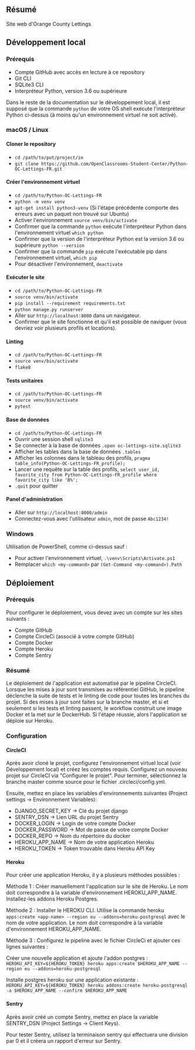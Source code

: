 ## Résumé

Site web d'Orange County Lettings

## Développement local

### Prérequis

- Compte GitHub avec accès en lecture à ce repository
- Git CLI
- SQLite3 CLI
- Interpréteur Python, version 3.6 ou supérieure

Dans le reste de la documentation sur le développement local, il est supposé que la commande `python` de votre OS shell exécute l'interpréteur Python ci-dessus (à moins qu'un environnement virtuel ne soit activé).

### macOS / Linux

#### Cloner le repository

- `cd /path/to/put/project/in`
- `git clone https://github.com/OpenClassrooms-Student-Center/Python-OC-Lettings-FR.git`

#### Créer l'environnement virtuel

- `cd /path/to/Python-OC-Lettings-FR`
- `python -m venv venv`
- `apt-get install python3-venv` (Si l'étape précédente comporte des erreurs avec un paquet non trouvé sur Ubuntu)
- Activer l'environnement `source venv/bin/activate`
- Confirmer que la commande `python` exécute l'interpréteur Python dans l'environnement virtuel
`which python`
- Confirmer que la version de l'interpréteur Python est la version 3.6 ou supérieure `python --version`
- Confirmer que la commande `pip` exécute l'exécutable pip dans l'environnement virtuel, `which pip`
- Pour désactiver l'environnement, `deactivate`

#### Exécuter le site

- `cd /path/to/Python-OC-Lettings-FR`
- `source venv/bin/activate`
- `pip install --requirement requirements.txt`
- `python manage.py runserver`
- Aller sur `http://localhost:8000` dans un navigateur.
- Confirmer que le site fonctionne et qu'il est possible de naviguer (vous devriez voir plusieurs profils et locations).

#### Linting

- `cd /path/to/Python-OC-Lettings-FR`
- `source venv/bin/activate`
- `flake8`

#### Tests unitaires

- `cd /path/to/Python-OC-Lettings-FR`
- `source venv/bin/activate`
- `pytest`

#### Base de données

- `cd /path/to/Python-OC-Lettings-FR`
- Ouvrir une session shell `sqlite3`
- Se connecter à la base de données `.open oc-lettings-site.sqlite3`
- Afficher les tables dans la base de données `.tables`
- Afficher les colonnes dans le tableau des profils, `pragma table_info(Python-OC-Lettings-FR_profile);`
- Lancer une requête sur la table des profils, `select user_id, favorite_city from
  Python-OC-Lettings-FR_profile where favorite_city like 'B%';`
- `.quit` pour quitter

#### Panel d'administration

- Aller sur `http://localhost:8000/admin`
- Connectez-vous avec l'utilisateur `admin`, mot de passe `Abc1234!`

### Windows

Utilisation de PowerShell, comme ci-dessus sauf :

- Pour activer l'environnement virtuel, `.\venv\Scripts\Activate.ps1` 
- Remplacer `which <my-command>` par `(Get-Command <my-command>).Path`

## Déploiement

### Prérequis

Pour configurer le déploiement, vous devez avec un compte sur les sites suivants :

- Compte GitHub
- Compte CircleCi (associé à votre compte GitHub)
- Compte Docker
- Compte Heroku
- Compte Sentry

### Résumé

Le déploiement de l'application est automatisé par le pipeline CircleCI. 
Lorsque les mises à jour sont transmises au référentiel GitHub, 
le pipeline déclenche la suite de tests et le linting de code pour toutes les branches du projet. 
Si des mises à jour sont faites sur la branche master, et si et seulement si les tests 
et linting passent, le workflow construit une image Docker et la met sur le DockerHub.
Si l'étape réussie, alors l'application se déploie sur Heroku.

### Configuration

#### CircleCI

Après avoir cloné le projet, configurez l'environnement virtuel local (voir Développement local) 
et créez les comptes requis. Configurez un nouveau projet sur CircleCI via "Configurer le projet". 
Pour terminer, sélectionnez la branche master comme source pour le fichier .circleci/config.yml.


Ensuite, mettez en place les variables d'environnements suivantes (Project settings -> Environnement Variables):

- DJANGO_SECRET_KEY → Clé du projet django
- SENTRY_DSN → Lien URL du projet Sentry
- DOCKER_LOGIN → Login de votre compte Docker
- DOCKER_PASSWORD → Mot de passe de votre compte Docker
- DOCKER_REPO → Nom du répertoire du docker
- HEROKU_APP_NAME → Nom de votre application Heroku
- HEROKU_TOKEN → Token trouvable dans Heroku API Key


#### Heroku

Pour créer une application Heroku, il y a plusieurs méthodes possibles :

Méthode 1 : Créer manuellement l'application sur le site de Heroku.
Le nom doit correspondre à la variable d'environnement HEROKU_APP_NAME. 
Installez-les addons Heroku Postgres.

Méthode 2 : Installer le HEROKU CLI.
Utilise la commande heroku ```apps:create <app-name> --region eu --addons=heroku-postgresql```
avec le nom de votre application. Le nom doit correspondre à la variable d'environnement HEROKU_APP_NAME.

Méthode 3 : Configurez le pipeline avec le fichier CircleCi et ajouter ces lignes suivantes :

Créer une nouvelle application et ajoute l'addon postgres :
```HEROKU_API_KEY=${HEROKU_TOKEN} heroku apps:create $HEROKU_APP_NAME --region eu --addons=heroku-postgresql```

Installe postgres heroku sur une application existante :
```HEROKU_API_KEY=${HEROKU_TOKEN} heroku addons:create heroku-postgresql -a $HEROKU_APP_NAME --confirm $HEROKU_APP_NAME```


#### Sentry

Après avoir créé un compte Sentry, mettez en place la variable SENTRY_DSN (Project Settings -> Client Keys).

Pour tester Sentry, utilisez la terminaison sentry qui effectuera une division par 0 et
il créera un rapport d'erreur sur Sentry. 
